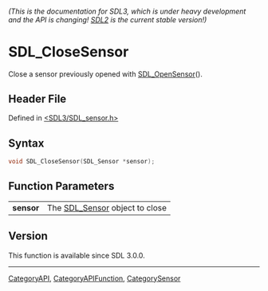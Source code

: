 ###### (This is the documentation for SDL3, which is under heavy development and the API is changing! [SDL2](https://wiki.libsdl.org/SDL2/) is the current stable version!)
# SDL_CloseSensor

Close a sensor previously opened with [SDL_OpenSensor](SDL_OpenSensor)().

## Header File

Defined in [<SDL3/SDL_sensor.h>](https://github.com/libsdl-org/SDL/blob/main/include/SDL3/SDL_sensor.h)

## Syntax

```c
void SDL_CloseSensor(SDL_Sensor *sensor);
```

## Function Parameters

|                |                                              |
| -------------- | -------------------------------------------- |
| **sensor**     | The [SDL_Sensor](SDL_Sensor) object to close |

## Version

This function is available since SDL 3.0.0.

----
[CategoryAPI](CategoryAPI), [CategoryAPIFunction](CategoryAPIFunction), [CategorySensor](CategorySensor)

